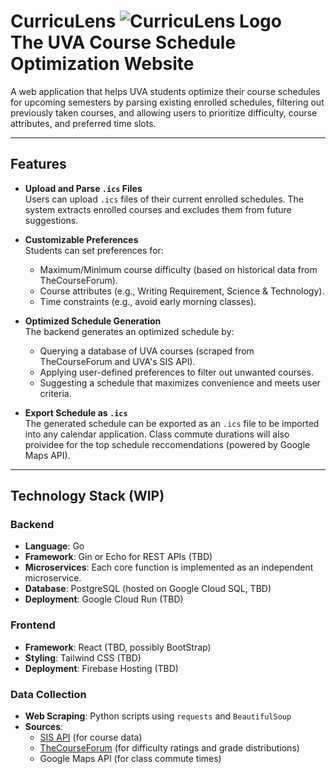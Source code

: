# **CurricuLens ![CurricuLens Logo](https://github.com/kodarfour/curriculens/blob/main/images/curriculens.ico)<br/>The UVA Course Schedule Optimization Website**

A web application that helps UVA students optimize their course schedules for upcoming semesters by parsing existing enrolled schedules, filtering out previously taken courses, and allowing users to prioritize difficulty, course attributes, and preferred time slots.

---

## **Features**

- **Upload and Parse `.ics` Files**  
  Users can upload `.ics` files of their current enrolled schedules. The system extracts enrolled courses and excludes them from future suggestions.

- **Customizable Preferences**  
  Students can set preferences for:
  - Maximum/Minimum course difficulty (based on historical data from TheCourseForum).
  - Course attributes (e.g., Writing Requirement, Science & Technology).
  - Time constraints (e.g., avoid early morning classes).

- **Optimized Schedule Generation**  
  The backend generates an optimized schedule by:
  - Querying a database of UVA courses (scraped from TheCourseForum and UVA's SIS API).
  - Applying user-defined preferences to filter out unwanted courses.
  - Suggesting a schedule that maximizes convenience and meets user criteria.

- **Export Schedule as `.ics`**  
  The generated schedule can be exported as an `.ics` file to be imported into any calendar application. Class commute durations will also proividee for the top schedule reccomendations (powered by Google Maps API).

---

## **Technology Stack (WIP)**

### **Backend**
- **Language**: Go
- **Framework**: Gin or Echo for REST APIs (TBD)
- **Microservices**: Each core function is implemented as an independent microservice.
- **Database**: PostgreSQL (hosted on Google Cloud SQL, TBD)
- **Deployment**: Google Cloud Run (TBD)

### **Frontend**
- **Framework**: React (TBD, possibly BootStrap)
- **Styling**: Tailwind CSS (TBD)
- **Deployment**: Firebase Hosting (TBD)

### **Data Collection**
- **Web Scraping**: Python scripts using `requests` and `BeautifulSoup`
- **Sources**:
  - [SIS API](https://s23.cs3240.org/sis-api.html) (for course data)
  - [TheCourseForum](https://thecourseforum.com/browse/) (for difficulty ratings and grade distributions)
  - Google Maps API (for class commute times)
